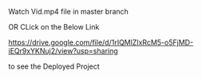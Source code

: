 Watch Vid.mp4 file in master branch

OR CLick on the Below Link

https://drive.google.com/file/d/1rIQMlZIxRcM5-o5FjMD-iEQr9xYKNuj2/view?usp=sharing

to see the Deployed Project
